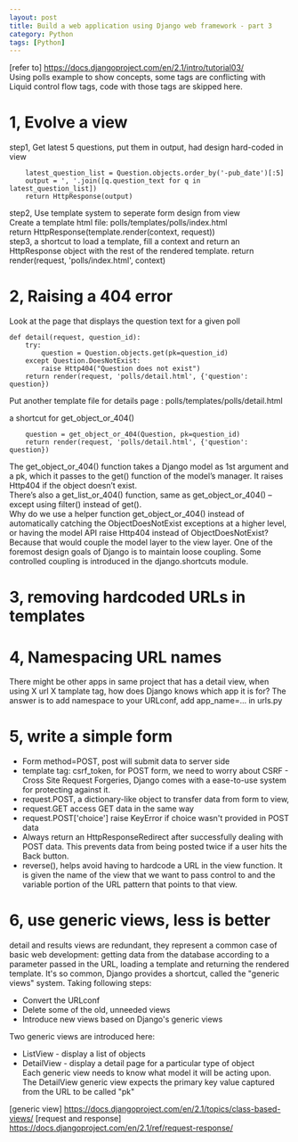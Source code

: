 ```yaml
---
layout: post
title: Build a web application using Django web framework - part 3 
category: Python
tags: [Python]
---
```

[refer to]  https://docs.djangoproject.com/en/2.1/intro/tutorial03/  
Using polls example to show concepts, some tags are conflicting with Liquid control flow tags, code with those tags are skipped here. 

# 1, Evolve a view
step1, Get latest 5 questions, put them in output, had design hard-coded in view
```
    latest_question_list = Question.objects.order_by('-pub_date')[:5]
    output = ', '.join([q.question_text for q in latest_question_list])
    return HttpResponse(output)
```
step2, Use template system to seperate form design from view        
    Create a template html file: polls/templates/polls/index.html  
    return HttpResponse(template.render(context, request))  
step3, a shortcut to load a template, fill a context and return an HttpResponse object with the rest of the rendered template.
    return render(request, 'polls/index.html', context)

# 2, Raising a 404 error 
Look at the page that displays the question text for a given poll
```
def detail(request, question_id):
    try:
        question = Question.objects.get(pk=question_id)
    except Question.DoesNotExist:
        raise Http404("Question does not exist")
    return render(request, 'polls/detail.html', {'question': question})
```

Put another template file for details page : polls/templates/polls/detail.html   

a shortcut for get_object_or_404()
```
    question = get_object_or_404(Question, pk=question_id)
    return render(request, 'polls/detail.html', {'question': question})
```
The get_object_or_404() function takes a Django model as 1st argument and a pk, which it passes to the get() function of the model’s manager. It raises Http404 if the object doesn’t exist.     
There’s also a get_list_or_404() function, same as get_object_or_404() – except using filter() instead of get().   
Why do we use a helper function get_object_or_404() instead of automatically catching the ObjectDoesNotExist exceptions at a higher level, or having the model API raise Http404 instead of ObjectDoesNotExist?   
Because that would couple the model layer to the view layer. One of the foremost design goals of Django is to maintain loose coupling. Some controlled coupling is introduced in the django.shortcuts module.   

# 3, removing hardcoded URLs in templates 

# 4, Namespacing URL names
There might be other apps in same project that has a detail view, when using X url X tamplate tag, how does Django knows which app it is for? 
The answer is to add namespace to your URLconf, add app_name=...  in urls.py 

# 5, write a simple form  
+ Form method=POST,  post will submit data to server side      
+ template tag: csrf_token, for POST form, we need to worry about CSRF - Cross Site Request Forgeries, Django comes with a ease-to-use system for protecting against it.     
+ request.POST, a dictionary-like object to transfer data from form to view,   
+ request.GET access GET data in the same way 
+ request.POST['choice'] raise KeyError if choice wasn't provided in POST data 
+ Always return an HttpResponseRedirect after successfully dealing with POST data. This prevents data from being posted twice if a user hits the Back button.
+ reverse(), helps avoid having to hardcode a URL in the view function. It is given the name of the view that we want to pass control to and the variable portion of the URL pattern that points to that view.

# 6, use generic views, less is better 
detail and results views are redundant, they represent a common case of basic web development: getting data from the database according to a parameter passed in the URL, 
loading a template and returning the rendered template. It's so common, Django provides a shortcut, called the "generic views" system. Taking following steps: 
+ Convert the URLconf 
+ Delete some of the old, unneeded views 
+ Introduce new views based on Django's generic views 

Two generic views are introduced here:    
+ ListView - display a list of objects  
+ DetailView - display a detail page for a particular type of object   
Each generic view needs to know what model it will be acting upon.     
The DetailView generic view expects the primary key value captured from the URL to be called "pk"

[generic view] https://docs.djangoproject.com/en/2.1/topics/class-based-views/ 
[request and response]  https://docs.djangoproject.com/en/2.1/ref/request-response/ 

